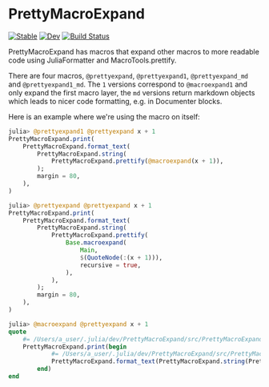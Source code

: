 # PrettyMacroExpand

[![Stable](https://img.shields.io/badge/docs-stable-blue.svg)](https://jkrumbiegel.github.io/PrettyMacroExpand.jl/stable)
[![Dev](https://img.shields.io/badge/docs-dev-blue.svg)](https://jkrumbiegel.github.io/PrettyMacroExpand.jl/dev)
[![Build Status](https://github.com/jkrumbiegel/PrettyMacroExpand.jl/workflows/CI/badge.svg)](https://github.com/jkrumbiegel/PrettyMacroExpand.jl/actions)


PrettyMacroExpand has macros that expand other macros to more readable code using JuliaFormatter and MacroTools.prettify.

There are four macros, `@prettyexpand`, `@prettyexpand1`, `@prettyexpand_md` and `@prettyexpand1_md`. The `1` versions correspond to `@macroexpand1` and only expand the first macro layer, the `md` versions return markdown objects which leads to nicer code formatting, e.g. in Documenter blocks.

Here is an example where we're using the macro on itself:

```julia
julia> @prettyexpand1 @prettyexpand x + 1
PrettyMacroExpand.print(
    PrettyMacroExpand.format_text(
        PrettyMacroExpand.string(
            PrettyMacroExpand.prettify(@macroexpand(x + 1)),
        );
        margin = 80,
    ),
)

julia> @prettyexpand @prettyexpand x + 1
PrettyMacroExpand.print(
    PrettyMacroExpand.format_text(
        PrettyMacroExpand.string(
            PrettyMacroExpand.prettify(
                Base.macroexpand(
                    Main,
                    $(QuoteNode(:(x + 1))),
                    recursive = true,
                ),
            ),
        );
        margin = 80,
    ),
)

julia> @macroexpand @prettyexpand x + 1
quote
    #= /Users/a_user/.julia/dev/PrettyMacroExpand/src/PrettyMacroExpand.jl:12 =#
    PrettyMacroExpand.print(begin
            #= /Users/a_user/.julia/dev/PrettyMacroExpand/src/PrettyMacroExpand.jl:18 =#
            PrettyMacroExpand.format_text(PrettyMacroExpand.string(PrettyMacroExpand.prettify(Base.macroexpand(Main, $(QuoteNode(:(x + 1))), recursive = true))); margin = 80)
        end)
end
```